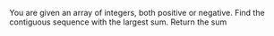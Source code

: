 You are given an array of integers, both positive or negative. Find the contiguous sequence with the largest sum. Return the sum